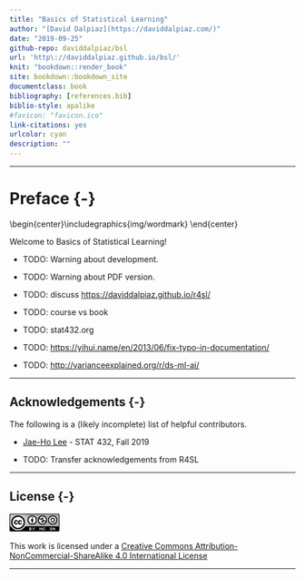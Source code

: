 ```yaml
--- 
title: "Basics of Statistical Learning"
author: "[David Dalpiaz](https://daviddalpiaz.com/)"
date: "2019-09-25"
github-repo: daviddalpiaz/bsl
url: 'http\://daviddalpiaz.github.io/bsl/'
knit: "bookdown::render_book"
site: bookdown::bookdown_site
documentclass: book
bibliography: [references.bib]
biblio-style: apalike
#favicon: "favicon.ico"
link-citations: yes
urlcolor: cyan
description: ""
---
```




***

# Preface {-}


\begin{center}\includegraphics{img/wordmark} \end{center}

Welcome to Basics of Statistical Learning! 

- TODO: Warning about development.
- TODO: Warning about PDF version.

- TODO: discuss https://daviddalpiaz.github.io/r4sl/
- TODO: course vs book
- TODO: stat432.org
- TODO: https://yihui.name/en/2013/06/fix-typo-in-documentation/

- TODO: http://varianceexplained.org/r/ds-ml-ai/

***

## Acknowledgements {-}

The following is a (likely incomplete) list of helpful contributors.

- [Jae-Ho Lee](https://www.linkedin.com/in/jae-ho-lee-32052710b/) - STAT 432, Fall 2019

- TODO: Transfer acknowledgements from R4SL

***

## License {-}

![CC NC SA](img/cc.png) 

This work is licensed under a [Creative Commons Attribution-NonCommercial-ShareAlike 4.0 International License](http://creativecommons.org/licenses/by-nc-sa/4.0/)

***
